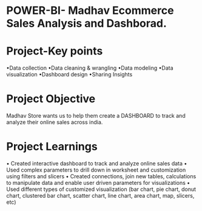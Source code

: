 # POWER-BI- Madhav Ecommerce Sales Analysis and Dashborad.


# Project-Key points
•Data collection
•Data cleaning & wrangling
•Data modeling
•Data visualization
•Dashboard design
•Sharing Insights

# Project Objective
Madhav Store wants us to help them create a DASHBOARD to track and analyze their online sales across india.

# Project Learnings
• Created interactive dashboard to track and analyze online sales data
• Used complex parameters to drill down in worksheet and customization using filters and slicers
• Created connections, join new tables, calculations to manipulate data and enable user driven parameters for visualizations
• Used different types of customized visualization (bar chart, pie chart, donut chart, clustered bar chart, scatter chart, line chart, area chart, map, slicers, etc)
